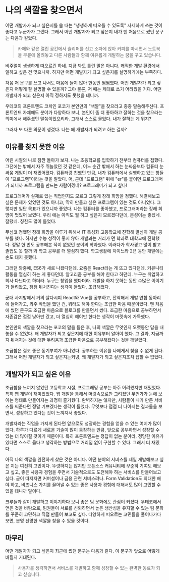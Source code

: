 # 나의 색깔을 찾으면서

어떤 개발자가 되고 싶은지를 쓸 때는 "생생하게 떠오를 수 있도록" 자세하게 쓰는 것이 좋다고 누군가가 그랬다. 그래서 어떤 개발자가 되고 싶은지 내가 맨 처음으로 썼던 문구는 다음과 같았다.

> 카페와 같은 열린 공간에서 슬리퍼를 신고 소파에 앉아 커피를 마시면서 노트북을 무릎에 올려놓고 다른 사람들과 함께 여유롭게 개발하는 꿈을 꾸고 있습니다.


비주얼이 생생하게 떠오르긴 하네. 지금 봐도 틀린 말은 아니다. 쾌적한 개발 환경에서 일하고 싶은 건 맞으니까. 하지만 어떤 개발자가 되고 싶은지를 설명하기에는 부족하다.

처음 저 문구를 쓰고 나서도 마음에 들지 않아 한동안 찜찜했다. 어떤 개발자가 되고 싶은지 어떻게 잘 설명할 수 있을까? 그야 물론, 저 때는 제대로 쓰기 어려웠을 거다. 어떤 개발자가 되고 싶은지 아직 정하지도 못했을 테니까.

우테코의 프론트엔드 코치인 포코가 본인만의 "색깔"을 찾으라고 종종 말씀해주신다. 프론트엔드 자체에도 분야가 다양하다 보니, 본인이 좀 더 좋아하고 잘하는 것을 찾으라는 의미에서 해주셨던 말씀이었으리라. 그래서 스스로 물었다. 내가 잘하는 게 뭐지?

그러자 또 다른 의문이 생겼다. 나는 왜 개발자가 되려고 하는 걸까?

## 이유를 찾지 못한 이유

어린 시절의 나로 잠깐 돌아가 보자. 나는 초등학교를 입학하기 전부터 컴퓨터를 접했다. 그전에는 밖에서 자주 뛰놀았던 것 같은데, 어느 순간 밖에서 하는 눈싸움보다 컴퓨터 눈싸움 게임이 더 재밌어졌다. 컴퓨터랑 친했던 만큼, 내가 컴퓨터에서 실행하고 있는 창들이 "프로그램"이라는 것을 알았다. 어, 근데 "프로그램" 뒤에 "er"를 붙이면 프로그래머가 되니까 프로그램을 만드는 사람이겠네? 프로그래머가 되고 싶다!

프로그래머가 실제로 있는 직업인지도 모르고 그렇게 장래 희망을 정했다. 해결해보고 싶은 문제가 있었던 것도 아니고, 딱히 만들고 싶은 프로그램이 있는 것도 아니었다. 그렇지만 일단 목표가 있으니까 좋았다. 나는 컴퓨터를 좋아했고, 프로그래머라는 장래 희망이 멋있어 보였다. 우리 애는 아직도 뭘 하고 싶은지 모르겠다던데, 문성이는 좋겠네. 잘됐네. 칭찬도 많이 들었다.

무심코 정했던 장래 희망을 이루기 위해서 IT 특성화 고등학교에 진학해 열심히 개발 공부를 했다. 하지만 수능 성적이 좋지 않아 개발과는 거리가 먼 학과로 대학교에 진학했다. 정말 한 번도 공부해본 적이 없었던 분야의 학과였다. 이러다가 학사경고 많이 받고 졸업도 못 할까 봐 학교 공부를 더 열심히 했다. 학교생활에 치이느라 2년 동안 개발에는 손도 대지 못했다.

그러던 와중에, ES6가 새로 나왔다던데. 요즘은 React라는 게 뜨고 있다던데. 커뮤니티 활동을 열심히 하는 게 좋다던데. 알고리즘 공부를 해야 한다고 하던데. 누구는 취업하고 회사 다닌다고 하더라. 누구는 창업을 했다더라. 개발을 하지 못하는 동안 수많은 이야기가 들려왔고, 점점 뒤처진다는 생각이 들었다. 조급해졌다.

군대 사지방에서 거의 살다시피 React와 Vue를 공부하고, 전역해서 개발 연합 동아리에 들어가고, 외주 작업을 했던 건, 뭐라도 해야 한다는 조급한 마음 때문이었다. 맨 처음에 썼던 문구도 조급한 마음으로 블로그를 만들면서 썼다. 조급한 마음으로 공부하면서 자존감은 점점 낮아만 갔고, 더 열심히 해야만 한다는 생각이 머릿속에 가득했다.

본인만의 색깔을 찾으라는 포코의 말을 들은 후, 나의 색깔은 무엇인지 오랫동안 답을 내놓을 수 없었다. 왜 개발자가 되고 싶은지에 대한 이유부터 알아야 했다. 그 결과, 지금까지 뒤쳐지는 것에 대한 두려움과 조급한 마음으로 공부해왔다는 것을 깨달았다.

조급함은 결코 좋은 동기부여가 아니었다. 공부하는 이유를 나에게서 찾을 수 없게 된다. 그래서 어떤 개발자가 되고 싶은지는커녕, 왜 개발자가 되고 싶은지조차 답할 수 없었다.

## 개발자가 되고 싶은 이유

조급함을 느끼지 않았던 고등학교 시절, 프로그래밍 공부는 아주 어려웠지만 재밌었다. 특히 웹 개발이 재미있었다. 웹 개발을 통해서 머릿속으로만 그려졌던 무언가가 눈에 보이는 형태로 만들어지는 과정이 즐거웠다. 완벽하지는 않지만, 사람들이 내가 만든 서비스를 써준다면 정말 기쁘겠다는 생각이 들었다. 무엇보다 점점 더 나아지는 결과물을 보면서, 성장하고 있다는 것이 느껴져서 좋았다.

개발자라는 직업을 가지게 된다면 앞으로도 성장하는 경험을 얻을 수 있는 여지가 많이 있다. 하루가 다르게 새로운 기술이 많이 등장하는 만큼, 앞으로 공부하면서 성장할 수 있는 더 많아질 것이기 때문이다. 특히 프론트엔드는 정답이 없는 분야라, 정당한 이유가 있다면 스스로 옳다고 생각하는 방법으로 거리낌 없이 구현할 수 있다. 그래서 더 재밌다.

아직 나의 색깔을 완전하게 찾은 것은 아니다. 어떤 분야의 서비스를 제일 개발해보고 싶은 지는 여전히 고민이다. 뚜렷하지는 않지만 오픈소스 커뮤니티에 꾸준히 기여도 해보고 싶고, 좋은 사용자 경험을 주면서 기술적으로도 도전해야 하는 서비스를 만들어보고 싶다. 굳이 따지자면 커머셜이나 금융 관련 서비스려나. Form Validation도 최대한 해야 하고, 비즈니스 가치를 끌어낼 수 있는 좋은 사용자 경험에 대해서도 많이 고민할 수 있을 테니까 말이다.

크루들과 같이 개발하고 이야기하다 보니 좋은 팀 문화에도 관심이 커졌다. 우테코에서 얻은 것을 바탕으로, 팀원들이 서로를 신뢰하면서 높은 생산성을 유지할 수 있는 팀 문화를 꾸준히 고민하고 직접 만들어 보고도 싶다. 다양하게 떠오르는 고민들을 풀어나가다 보면, 분명 선명한 색깔을 찾을 수 있을 것이다.

## 마무리

어떤 개발자가 되고 싶은지 최근에 썼던 문구는 다음과 같다. 이 문구가 앞으로 어떻게 바뀔지 기대된다.

> 사용자를 생각하면서 서비스를 개발하고 함께 성장할 수 있는 완벽한 동료가 되고 싶습니다.

